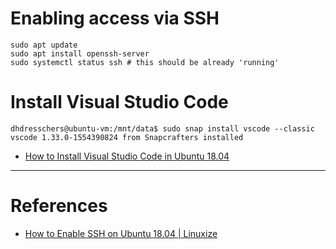 # Enabling access via SSH

```
sudo apt update
sudo apt install openssh-server
sudo systemctl status ssh # this should be already 'running' 
```

# Install Visual Studio Code

```
dhdresschers@ubuntu-vm:/mnt/data$ sudo snap install vscode --classic
vscode 1.33.0-1554390824 from Snapcrafters installed
```

* [How to Install Visual Studio Code in Ubuntu 18.04](https://www.ubuntu18.com/install-visual-studio-code-ubuntu-18/)

---

# References

* [How to Enable SSH on Ubuntu 18.04 | Linuxize](https://linuxize.com/post/how-to-enable-ssh-on-ubuntu-18-04/)